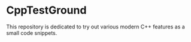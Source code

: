 # CppTestGround
This repository is dedicated to try out various modern C++ features as a small code snippets.
